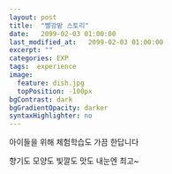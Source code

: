 ```yaml
---
layout: post
title:  "빨강밭 스토리"
date:   2099-02-03 01:00:00
last_modified_at:   2099-02-03 01:00:00
excerpt: ""
categories: EXP
tags:  experience
image: 
  feature: dish.jpg
  topPosition: -100px
bgContrast: dark
bgGradientOpacity: darker
syntaxHighlighter: no
---
```


<div class="img img--fullContainer img--14xLeading" style="background-image: url({{ site.baseurl_posts_img }}dish.jpg);"></div>

<div class="img img--fullContainer img--14xLeading" style="background-image: url({{ site.baseurl_posts_img }}exp2.jpg);"></div>

아이들을 위해 체험학습도 가끔 한답니다

향기도 모양도 빛깔도 맛도 내눈엔 최고~
